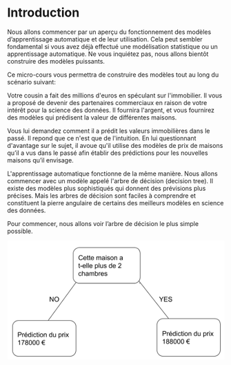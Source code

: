 # Introduction


Nous allons commencer par un aperçu du fonctionnement des modèles d’apprentissage automatique et de leur utilisation. Cela peut sembler fondamental si vous avez déjà effectué une modélisation statistique ou un apprentissage automatique. Ne vous inquiétez pas, nous allons bientôt construire des modèles puissants.

Ce micro-cours vous permettra de construire des modèles tout au long du scénario suivant:

Votre cousin a fait des millions d'euros en spéculant sur l'immobilier. Il vous a proposé de devenir des partenaires commerciaux en raison de votre intérêt pour la science des données. Il fournira l'argent, et vous fournirez des modèles qui prédisent la valeur de différentes maisons.

Vous lui demandez comment il a prédit les valeurs immobilières dans le passé. Il repond que ce n'est que de l'intuition. En lui questionnant d'avantage sur le sujet, il avoue qu'il utilise des modèles de prix de maisons qu’il a vus dans le passé afin établir des prédictions pour les nouvelles maisons qu’il envisage.

L'apprentissage automatique fonctionne de la même manière. Nous allons commencer avec un modèle appelé l'arbre de décision (decision tree). Il existe des modèles plus sophistiqués qui donnent des prévisions plus précises. Mais les arbres de décision sont faciles à comprendre et constituent la pierre angulaire de certains des meilleurs modèles en science des données.

Pour commencer, nous allons voir l’arbre de décision le plus simple possible.

![Exemple d'arbre de décision](images/figure1.PNG)
